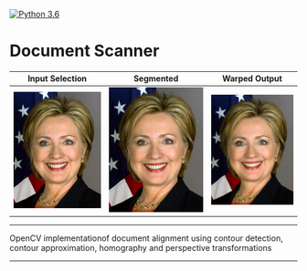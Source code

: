 [![Python 3.6](https://img.shields.io/badge/python-3.6-blue.svg)](https://www.python.org/downloads/release/python-360/)

# Document Scanner

Input Selection            |  Segmented                | Warped Output
:-------------------------:|:-------------------------:|:-------------------------:
![alt text](https://github.com/5starkarma/face-smoothing/blob/main/data/images/hillary_clinton.jpg?raw=true "Input image")  |  ![alt text](https://github.com/5starkarma/face-smoothing/blob/main/data/output/output_0.jpg?raw=true "Output image") | ![alt text](https://github.com/5starkarma/face-smoothing/blob/main/data/output/output_0.jpg?raw=true "Output image")

---

OpenCV implementationof document alignment using contour detection, contour approximation,
homography and perspective transformations

---
